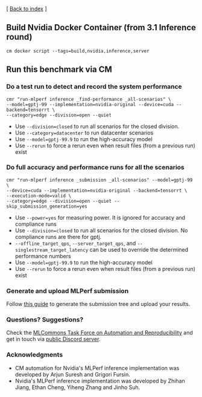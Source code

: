 [ [Back to index](README.md) ]

## Build Nvidia Docker Container (from 3.1 Inference round)

```
cm docker script --tags=build,nvidia,inference,server
```
## Run this benchmark via CM


### Do a test run to detect and record the system performance

```
cmr "run-mlperf inference _find-performance _all-scenarios" \
--model=gptj-99 --implementation=nvidia-original --device=cuda --backend=tensorrt \
--category=edge --division=open --quiet
```
* Use `--division=closed` to run all scenarios for the closed division.
* Use `--category=datacenter` to run datacenter scenarios
* Use `--model=gptj-99.9` to run the high-accuracy model
* Use `--rerun` to force a rerun even when result files (from a previous run) exist

### Do full accuracy and performance runs for all the scenarios

```
cmr "run-mlperf inference _submission _all-scenarios" --model=gptj-99 \
--device=cuda --implementation=nvidia-original --backend=tensorrt \
--execution-mode=valid \
--category=edge --division=open --quiet --skip_submission_generation=yes
```

* Use `--power=yes` for measuring power. It is ignored for accuracy and compliance runs
* Use `--division=closed` to run all scenarios for the closed division. No compliance runs are there for gptj. 
* `--offline_target_qps`, `--server_target_qps`, and `--singlestream_target_latency` can be used to override the determined performance numbers
* Use `--model=gptj-99.9` to run the high-accuracy model
* Use `--rerun` to force a rerun even when result files (from a previous run) exist


### Generate and upload MLPerf submission

Follow [this guide](../Submission.md) to generate the submission tree and upload your results.

### Questions? Suggestions?

Check the [MLCommons Task Force on Automation and Reproducibility](../../../taskforce.md) 
and get in touch via [public Discord server](https://discord.gg/JjWNWXKxwT).

### Acknowledgments

* CM automation for Nvidia's MLPerf inference implementation was developed by Arjun Suresh and Grigori Fursin.
* Nvidia's MLPerf inference implementation was developed by Zhihan Jiang, Ethan Cheng, Yiheng Zhang and Jinho Suh.
